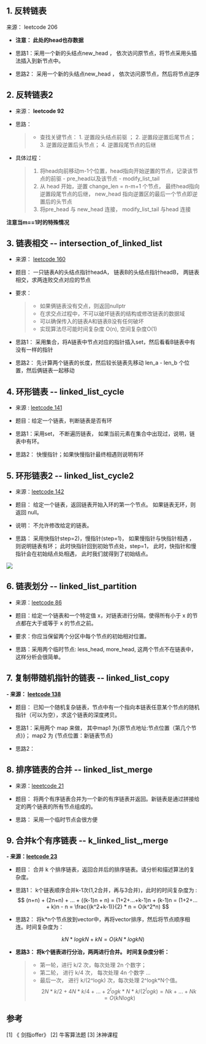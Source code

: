 
## 1. 反转链表

来源： leetcode 206

- **注意： 此处的head也存数据**

- 思路1：采用一个新的头结点new_head ， 依次访问原节点，将节点采用头插法插入到新节点中。
- 思路2： 采用一个新的头结点new_head ， 依次访问原节点，然后将节点逆序


## 2. 反转链表2

- 来源： **leetcode 92**

- 思路：
  > - 查找关键节点： 1. 逆置段头结点前驱 ； 2. 逆置段逆置后尾节点； 3. 逆置段逆置后头节点； 4. 逆置段尾节点的后继

- 具体过程：
  > 1.  将head向前移动m-1个位置，head指向开始逆置的节点，记录该节点的前驱 - pre_head以及该节点 - modify_list_tail
  > 2.  从 head 开始，逆置 change_len = n-m+1 个节点， 最终head指向逆置段尾节点的后继， new_head 指向逆置区的最后一个节点即逆置后的头节点
  > 3. 将pre_head 与 new_head 连接， modify_list_tail 与head 连接

**注意当m==1时的特殊情况**

## 3. 链表相交 -- intersection_of_linked_list

- 来源： [leetcode 160](https://leetcode-cn.com/problems/intersection-of-two-linked-lists/)
- 题目： 一只链表A的头结点指针headA， 链表B的头结点指针headB， 两链表相交，求两连败交点对应的节点

- 要求：
  > - 如果俩链表没有交点，则返回nullptr
  > - 在求交点过程中，不可以破坏链表的结构或修改链表的数据域
  > - 可以确保传入的链表A和链表B没有任何破坏
  > - 实现算法尽可能时间复杂度 O(n), 空间复杂度O(1)

- 思路1： 采用集合，将A链表中节点对应的指针插入set，然后看看B链表中有没有一样的指针
- 思路2： 先计算两个链表的长度，然后较长链表先移动 len_a - len_b 个位置，然后俩链表一起移动

## 4. 环形链表 -- linked_list_cycle

- 来源 : [leetcode 141](https://leetcode-cn.com/problems/linked-list-cycle/)

- 题目：给定一个链表，判断链表是否有环

- 思路1：采用set， 不断遍历链表， 如果当前元素在集合中出现过，说明，链表中有环。

- 思路2： 快慢指针；如果快慢指针最终相遇则说明有环


## 5. 环形链表2 -- linked_list_cycle2

- 来源：[leetcode 142](https://leetcode-cn.com/problems/linked-list-cycle-ii/)
- 题目： 给定一个链表，返回链表开始入环的第一个节点。 如果链表无环，则返回 null。

- 说明： 不允许修改给定的链表。

- 思路： 采用快指针step=2)，慢指针(step=1)， 如果慢指针与快指针相遇 ，则说明链表有环； 此时快指针回到初始节点处，step=1， 此时，快指针和慢指针会在初始结点处相遇， 此时我们就得到了初始结点。

![](http://ww1.sinaimg.cn/large/006gOeiSly1g0qpdd0o5lj30yo0lf7dj.jpg)


## 6. 链表划分 -- linked_list_partition

- 来源：[leetcode 86](https://leetcode-cn.com/problems/partition-list/)

- 题目：给定一个链表和一个特定值 x，对链表进行分隔，使得所有小于 x 的节点都在大于或等于 x 的节点之前。

- 要求：你应当保留两个分区中每个节点的初始相对位置。

- 思路：采用两个临时节点: less_head, more_head, 这两个节点不在链表中，这样分析会很简单。

## 7. 复制带随机指针的链表 -- linked_list_copy

**- 来源： [leetcode 138](https://leetcode-cn.com/problems/copy-list-with-random-pointer/)**

- 题目： 已知一个随机复杂链表，节点中有一个指向本链表任意某个节点的随机指针（可以为空），求这个链表的深度拷贝。

- 思路1：采用两个 map 来做， 其中map1 为{原节点地址:节点位置（第几个节点)}； map2 为 {节点位置：新链表节点}
- 思路2： 

## 8. 排序链表的合并 -- linked_list_merge

- 来源：[leeetcode 21](https://leetcode-cn.com/problems/merge-two-sorted-lists/)

- 题目： 将两个有序链表合并为一个新的有序链表并返回。新链表是通过拼接给定的两个链表的所有节点组成的。 

- 思路： 采用一个临时节点会很方便

## 9.  合并k个有序链表 -- k_linked_list_,merge

**- 来源：[leetcode 23](https://leetcode-cn.com/problems/merge-k-sorted-lists/)**
- 题目： 合并 k 个排序链表，返回合并后的排序链表。请分析和描述算法的复杂度。

- 思路1： k个链表顺序合并k-1次(1,2合并，再与3合并)，此时的时间复杂度为 : 
$$
(n+n) + (2n+n) + ... + ((k-1)n + n) = (1+2+...+k-1)n + (k-1)n = (1+2+... + k)n - n = \frac{(k^2+k-1)}{2} * n = O(k^2*n)
$$

- 思路2： 将k*n个节点放到vector中，再将vector排序，然后将节点顺序相连。时间复杂度为：

$$
kN * logkN + kN = O(kN * logkN)
$$

- **思路3： 将k个链表进行分治，两两进行合并。 时间复杂度分析：**
  > - 第一轮，进行 k/2 次，每次处理 2n 个数字；
  > - 第二轮， 进行 k/4 次， 每次处理 4n 个数字
  > ...
  > - 最后一次， 进行 k/(2^logk) 次，每次处理 2^logk*N个值。
$$
2N * k / 2 + 4N * k/4 + ... + 2^logk * N *k /(2^logk) = Nk + ...+ Nk = O(kNlogk)
$$



## 参考

[1] 《 剑指offer》
[2]   牛客算法题
[3]   沐神课程